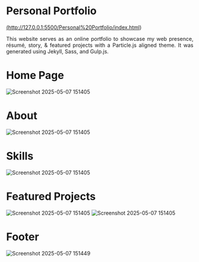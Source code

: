# Personal Portfolio 
<a href="(https://people.umass.edu/avsingh" target="_blank"> (http://127.0.0.1:5500/Personal%20Portfolio/index.html)</a>

 <p align="justify">This website serves as an online portfolio to showcase my web presence, résumé, story, & featured projects with a Particle.js aligned theme. It was generated using Jekyll, Sass, and Gulp.js.</p>

# Home Page
![Screenshot 2025-05-07 151405](https://github.com/user-attachments/assets/d921c0bd-3a65-408e-8d30-575049a470e6)

# About
![Screenshot 2025-05-07 151405](https://github.com/user-attachments/assets/89c13e81-15c2-4e63-af55-3a26834cff04)

# Skills
![Screenshot 2025-05-07 151405](https://github.com/user-attachments/assets/09a31601-d7f0-4907-beff-41845136af1d)

# Featured Projects
![Screenshot 2025-05-07 151405](https://github.com/user-attachments/assets/d69915fc-d876-474c-b8b9-14841bed7f09)
![Screenshot 2025-05-07 151405](https://github.com/user-attachments/assets/0e3d2f17-7f37-437d-aaa7-2040a8efb12f)

# Footer
![Screenshot 2025-05-07 151449](https://github.com/user-attachments/assets/d08a4032-bac9-496c-8edb-56372f15ad60)



